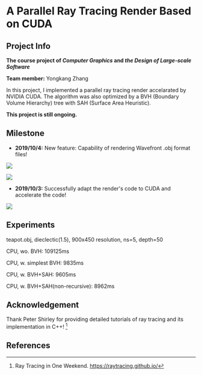 # A Parallel Ray Tracing Render Based on CUDA

## Project Info

**The course project of *Computer Graphics* and *the Design of Large-scale Software***

**Team member:** Yongkang Zhang

In this project, I implemented a parallel ray tracing render accelarated by NVIDIA CUDA. The algorithm was also optimized by a BVH (Boundary Volume Hierarchy) tree with SAH (Surface Area Heuristic). 

**This project is still ongoing.**


## Milestone

- **2019/10/4:** New feature: Capability of rendering Wavefront .obj format files!

![](https://qpswwww.github.io/Raytracing_CUDA/milestone2_1.png)

![](https://qpswwww.github.io/Raytracing_CUDA/milestone2_2.png)

- **2019/10/3:** Successfully adapt the render's code to CUDA and accelerate the code!

![](https://qpswwww.github.io/Raytracing_CUDA/milestone1.png)

## Experiments


teapot.obj, dieclectic(1.5), 900x450 resolution, ns=5, depth=50

CPU, wo. BVH: 109125ms

CPU, w. simplest BVH: 9835ms

CPU, w. BVH+SAH: 9605ms

CPU, w. BVH+SAH(non-recursive): 8962ms

## Acknowledgement

Thank Peter Shirley for providing detailed tutorials of ray tracing and its implementation in C++! [^oneweekend]

## References

[^oneweekend]: Ray Tracing in One Weekend. https://raytracing.github.io/
